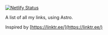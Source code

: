 [![Netlify Status](https://api.netlify.com/api/v1/badges/dbe42234-6022-415d-98b8-b2fbc63dcf39/deploy-status)](https://app.netlify.com/projects/famous-speculoos-ab7533/deploys)


A list of all my links, using Astro.

Inspired by [https://linktr.ee/](https://linktr.ee/)
